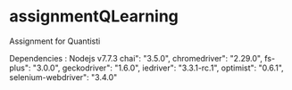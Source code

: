 # assignmentQLearning
Assignment for Quantisti

Dependencies : 
Nodejs v7.7.3
chai": "3.5.0",
chromedriver": "2.29.0",
fs-plus": "3.0.0",
geckodriver": "1.6.0",
iedriver": "3.3.1-rc.1",
optimist": "0.6.1",
selenium-webdriver": "3.4.0"
